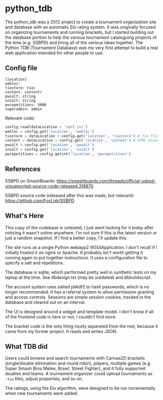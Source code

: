 # python_tdb

The python_tdb was a 2012 project to create a tournament organization site and database with an automatic Elo rating system.
It was originally focused on organizing tournaments and running brackets, but I started building out the database portion
to help the various tournament cataloguing projects of the time (e.g. SSBPD) and bring all of the various ideas together.
The Python TDB (Tournament Database) was my very first attempt to build a real web application intended for other people to use.

## Config file

```
[location]
webloc: 
tiostore: tio/
content: content/
pwsalt: string
snsalt: string
pwrepetitions: 5000
superadmin: admin
```

Relevant code:
```python
config.read(dataLocation + 'conf.ini')
webloc = config.get('location', 'webloc')
tiostore = dataLocation + config.get('location', 'tiostore') # Tio files
content = dataLocation + config.get('location', 'content') # HTML-based templates
pwsalt = config.get('location', 'pwsalt')
snsalt = config.get('location', 'snsalt')
pwrepetitions = config.getint('location', 'pwrepetitions')
```

## References

SSBPD on SmashBoards: https://smashboards.com/threads/official-ssbpd-unsupported-source-code-released.318870

SSBPD source code (released after this was made, but relevant): https://github.com/FoxLisk/SSBPD

## What's Here

This copy of the codebase is untested, I just went looking for it today after noticing it wasn't online anywhere.
I'm not sure if this is the latest version or just a random snapshot. If I find a better copy, I'll update this.

The site runs as a single Python webapp2 WSGIApplication. I don't recall if I initially hosted it on nginx or Apache.
It probably isn't worth getting it running again to put together instructions. It uses a configuration file to specify
a salt and repetitions.

The database is sqlite, which performed pretty well in synthetic tests on my laptop at the time.
See dbdesign.txt (may be outdated) and dbbuildscript.

The account system uses salted pbkdf2 to hash passwords, which is no longer recommended. It has a referral system to allow
permission granting and access controls. Sessions are simple session cookies, tracked in the database and cleared out on an interval.

The UI is designed around a widget and template model. I don't know if all of the frontend code is here or not, I couldn't find more.

The bracket code is the only thing nicely separated from the rest, because it came from my former project. It reads and writes JSON.

## What TDB did

Users could browse and search tournaments with Canvas2D brackets (single/double elimination and round robin), players,
multiple games (e.g. Super Smash Bros Melee, Brawl, Street Fighter), and it fully supported doubles and teams.
A tournament organizer could upload tournaments as `.tio` files, adjust properties, and so on.

The ratings, using the Elo algorithm, were designed to be run incrementally when new tournaments were added.
